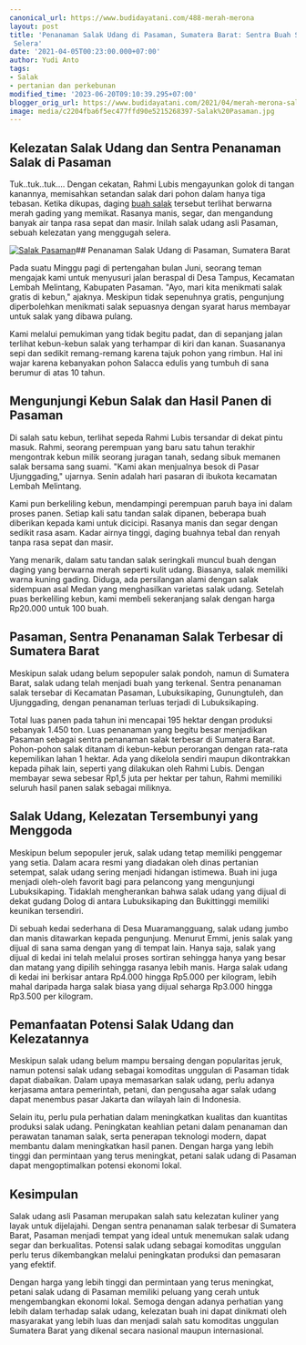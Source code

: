 ```yaml
---
canonical_url: https://www.budidayatani.com/488-merah-merona
layout: post
title: 'Penanaman Salak Udang di Pasaman, Sumatera Barat: Sentra Buah Segar yang Menggoda
 Selera'
date: '2021-04-05T00:23:00.000+07:00'
author: Yudi Anto
tags:
- Salak
- pertanian dan perkebunan
modified_time: '2023-06-20T09:10:39.295+07:00'
blogger_orig_url: https://www.budidayatani.com/2021/04/merah-merona-salak-pasaman.html
image: media/c2204fba6f5ec477ffd90e5215268397-Salak%20Pasaman.jpg
---
```

## Kelezatan Salak Udang dan Sentra Penanaman Salak di Pasaman

Tuk..tuk..tuk.... Dengan cekatan, Rahmi Lubis mengayunkan golok di tangan kanannya, memisahkan setandan salak dari pohon dalam hanya tiga tebasan. Ketika dikupas, daging [buah salak](https://www.budidayatani.com/search/label/Salak) tersebut terlihat berwarna merah gading yang memikat. Rasanya manis, segar, dan mengandung banyak air tanpa rasa sepat dan masir. Inilah salak udang asli Pasaman, sebuah kelezatan yang menggugah selera.

[![Salak Pasaman](https://blogger.googleusercontent.com/img/b/R29vZ2xl/AVvXsEgxunVewnTXI4vAgjXoF4T8fc4Q234pxDLPMTHVZyhjiOcXGxwumP4hSPtawB_VGyOS1dyIZpy8W-PZFdXfOyIogtHuCK_zoE3L7etdjZx1UTiKzSmEGqnG9CauOKEYL_n6rRYVTOLqt2cXgYO1uUCkvFfZQBEG6pPH-97DcsezQkySxOsWDmaoKvEa8eJY/w640-h418/Salak%20Pasaman.jpg)](https://blogger.googleusercontent.com/img/b/R29vZ2xl/AVvXsEgxunVewnTXI4vAgjXoF4T8fc4Q234pxDLPMTHVZyhjiOcXGxwumP4hSPtawB_VGyOS1dyIZpy8W-PZFdXfOyIogtHuCK_zoE3L7etdjZx1UTiKzSmEGqnG9CauOKEYL_n6rRYVTOLqt2cXgYO1uUCkvFfZQBEG6pPH-97DcsezQkySxOsWDmaoKvEa8eJY/s1836/Salak%20Pasaman.jpg)## Penanaman Salak Udang di Pasaman, Sumatera Barat

Pada suatu Minggu pagi di pertengahan bulan Juni, seorang teman mengajak kami untuk menyusuri jalan beraspal di Desa Tampus, Kecamatan Lembah Melintang, Kabupaten Pasaman. "Ayo, mari kita menikmati salak gratis di kebun," ajaknya. Meskipun tidak sepenuhnya gratis, pengunjung diperbolehkan menikmati salak sepuasnya dengan syarat harus membayar untuk salak yang dibawa pulang.

Kami melalui pemukiman yang tidak begitu padat, dan di sepanjang jalan terlihat kebun-kebun salak yang terhampar di kiri dan kanan. Suasananya sepi dan sedikit remang-remang karena tajuk pohon yang rimbun. Hal ini wajar karena kebanyakan pohon Salacca edulis yang tumbuh di sana berumur di atas 10 tahun.

## Mengunjungi Kebun Salak dan Hasil Panen di Pasaman

Di salah satu kebun, terlihat sepeda Rahmi Lubis tersandar di dekat pintu masuk. Rahmi, seorang perempuan yang baru satu tahun terakhir mengontrak kebun milik seorang juragan tanah, sedang sibuk memanen salak bersama sang suami. "Kami akan menjualnya besok di Pasar Ujunggading," ujarnya. Senin adalah hari pasaran di ibukota kecamatan Lembah Melintang.

Kami pun berkeliling kebun, mendampingi perempuan paruh baya ini dalam proses panen. Setiap kali satu tandan salak dipanen, beberapa buah diberikan kepada kami untuk dicicipi. Rasanya manis dan segar dengan sedikit rasa asam. Kadar airnya tinggi, daging buahnya tebal dan renyah tanpa rasa sepat dan masir.

Yang menarik, dalam satu tandan salak seringkali muncul buah dengan daging yang berwarna merah seperti kulit udang. Biasanya, salak memiliki warna kuning gading. Diduga, ada persilangan alami dengan salak sidempuan asal Medan yang menghasilkan varietas salak udang. Setelah puas berkeliling kebun, kami membeli sekeranjang salak dengan harga Rp20.000 untuk 100 buah.

## Pasaman, Sentra Penanaman Salak Terbesar di Sumatera Barat

Meskipun salak udang belum sepopuler salak pondoh, namun di Sumatera Barat, salak udang telah menjadi buah yang terkenal. Sentra penanaman salak tersebar di Kecamatan Pasaman, Lubuksikaping, Gunungtuleh, dan Ujunggading, dengan penanaman terluas terjadi di Lubuksikaping.

Total luas panen pada tahun ini mencapai 195 hektar dengan produksi sebanyak 1.450 ton. Luas penanaman yang begitu besar menjadikan Pasaman sebagai sentra penanaman salak terbesar di Sumatera Barat. Pohon-pohon salak ditanam di kebun-kebun perorangan dengan rata-rata kepemilikan lahan 1 hektar. Ada yang dikelola sendiri maupun dikontrakkan kepada pihak lain, seperti yang dilakukan oleh Rahmi Lubis. Dengan membayar sewa sebesar Rp1,5 juta per hektar per tahun, Rahmi memiliki seluruh hasil panen salak sebagai miliknya.

## Salak Udang, Kelezatan Tersembunyi yang Menggoda

Meskipun belum sepopuler jeruk, salak udang tetap memiliki penggemar yang setia. Dalam acara resmi yang diadakan oleh dinas pertanian setempat, salak udang sering menjadi hidangan istimewa. Buah ini juga menjadi oleh-oleh favorit bagi para pelancong yang mengunjungi Lubuksikaping. Tidaklah mengherankan bahwa salak udang yang dijual di dekat gudang Dolog di antara Lubuksikaping dan Bukittinggi memiliki keunikan tersendiri.

Di sebuah kedai sederhana di Desa Muaramangguang, salak udang jumbo dan manis ditawarkan kepada pengunjung. Menurut Emmi, jenis salak yang dijual di sana sama dengan yang di tempat lain. Hanya saja, salak yang dijual di kedai ini telah melalui proses sortiran sehingga hanya yang besar dan matang yang dipilih sehingga rasanya lebih manis. Harga salak udang di kedai ini berkisar antara Rp4.000 hingga Rp5.000 per kilogram, lebih mahal daripada harga salak biasa yang dijual seharga Rp3.000 hingga Rp3.500 per kilogram.

## Pemanfaatan Potensi Salak Udang dan Kelezatannya

Meskipun salak udang belum mampu bersaing dengan popularitas jeruk, namun potensi salak udang sebagai komoditas unggulan di Pasaman tidak dapat diabaikan. Dalam upaya memasarkan salak udang, perlu adanya kerjasama antara pemerintah, petani, dan pengusaha agar salak udang dapat menembus pasar Jakarta dan wilayah lain di Indonesia.

Selain itu, perlu pula perhatian dalam meningkatkan kualitas dan kuantitas produksi salak udang. Peningkatan keahlian petani dalam penanaman dan perawatan tanaman salak, serta penerapan teknologi modern, dapat membantu dalam meningkatkan hasil panen. Dengan harga yang lebih tinggi dan permintaan yang terus meningkat, petani salak udang di Pasaman dapat mengoptimalkan potensi ekonomi lokal.

## Kesimpulan

Salak udang asli Pasaman merupakan salah satu kelezatan kuliner yang layak untuk dijelajahi. Dengan sentra penanaman salak terbesar di Sumatera Barat, Pasaman menjadi tempat yang ideal untuk menemukan salak udang segar dan berkualitas. Potensi salak udang sebagai komoditas unggulan perlu terus dikembangkan melalui peningkatan produksi dan pemasaran yang efektif.

Dengan harga yang lebih tinggi dan permintaan yang terus meningkat, petani salak udang di Pasaman memiliki peluang yang cerah untuk mengembangkan ekonomi lokal. Semoga dengan adanya perhatian yang lebih dalam terhadap salak udang, kelezatan buah ini dapat dinikmati oleh masyarakat yang lebih luas dan menjadi salah satu komoditas unggulan Sumatera Barat yang dikenal secara nasional maupun internasional.

